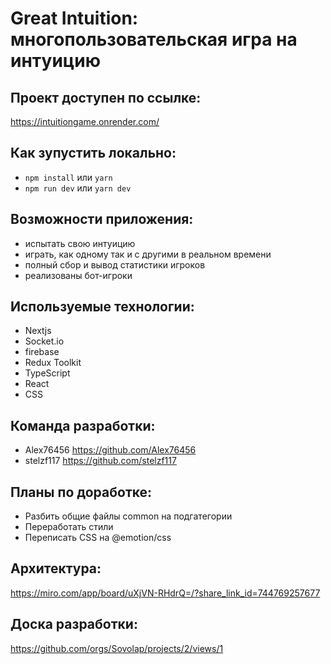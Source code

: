 # Great Intuition: многопользовательская игра на интуицию

## Проект доступен по ссылке:

https://intuitiongame.onrender.com/

## Как зупустить локально:

- `npm install` или `yarn`
- `npm run dev` или `yarn dev`

## Возможности приложения:

- испытать свою интуицию
- играть, как одному так и с другими в реальном времени
- полный сбор и вывод статистики игроков
- реализованы бот-игроки

## Используемые технологии:

- Nextjs
- Socket.io
- firebase
- Redux Toolkit
- TypeScript
- React
- CSS

## Команда разработки:

- Alex76456 https://github.com/Alex76456
- stelzf117 https://github.com/stelzf117

## Планы по доработке:

- Разбить общие файлы common на подгатегории
- Переработать стили
- Переписать CSS на @emotion/css

## Архитектура:

https://miro.com/app/board/uXjVN-RHdrQ=/?share_link_id=744769257677

## Доска разработки:

https://github.com/orgs/Sovolap/projects/2/views/1
